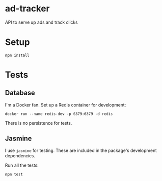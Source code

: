 # ad-tracker

API to serve up ads and track clicks

# Setup

```
npm install
```

# Tests

## Database

I'm a Docker fan. Set up a Redis container for development:

```
docker run --name redis-dev -p 6379:6379 -d redis
```

There is no persistence for tests.

## Jasmine

I use `jasmine` for testing. These are included in the package's development dependencies.
      
Run all the tests:

```
npm test
```
 
